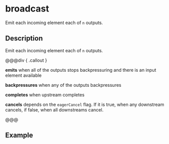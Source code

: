 # broadcast

Emit each incoming element each of `n` outputs.

## Description

Emit each incoming element each of `n` outputs.


@@@div { .callout }

**emits** when all of the outputs stops backpressuring and there is an input element available

**backpressures** when any of the outputs backpressures

**completes** when upstream completes

**cancels** depends on the `eagerCancel` flag. If it is true, when any downstream cancels, if false, when all downstreams cancel.

@@@

## Example

